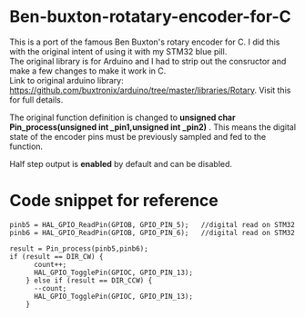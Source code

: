 # Ben-buxton-rotatary-encoder-for-C
This is a port of the famous Ben Buxton's rotary encoder for C. I did this with the original intent of using it with my STM32 blue pill.<br>
The original library is for Arduino and I had to strip out the consructor and make a few changes to make it work in C.<br>
Link to original arduino library: https://github.com/buxtronix/arduino/tree/master/libraries/Rotary. Visit this for full details.<br>

The original function definition is changed to **unsigned char Pin_process(unsigned int _pin1,unsigned int  _pin2)** . This means the digital state of the encoder pins must be previously sampled and fed to the function. 

Half step output is **enabled** by default and can be disabled.

# Code snippet for reference
```
pinb5 = HAL_GPIO_ReadPin(GPIOB, GPIO_PIN_5);   //digital read on STM32
pinb6 = HAL_GPIO_ReadPin(GPIOB, GPIO_PIN_6);   //digital read on STM32

result = Pin_process(pinb5,pinb6);
if (result == DIR_CW) {
      count++;
      HAL_GPIO_TogglePin(GPIOC, GPIO_PIN_13);
    } else if (result == DIR_CCW) {
      --count;
      HAL_GPIO_TogglePin(GPIOC, GPIO_PIN_13);
    }
```
